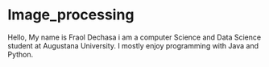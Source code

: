 # Image_processing
Hello, My name is Fraol Dechasa i am a computer Science and Data Science student 
at Augustana University. I mostly enjoy programming with Java and Python.
